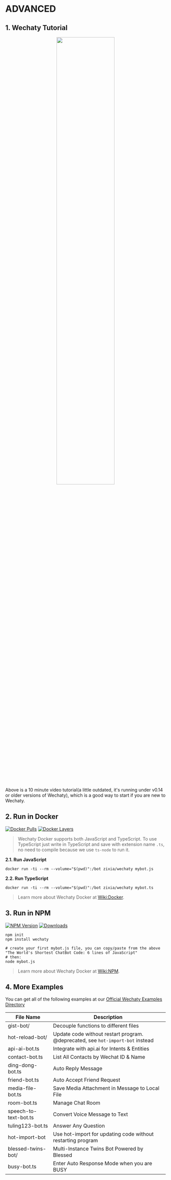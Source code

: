 # ADVANCED

## 1. Wechaty Tutorial

<div align="center">
<a target="_blank" href="https://blog.chatie.io/getting-started-wechaty/"><img src="https://cloud.githubusercontent.com/assets/1361891/21722581/3ec957d0-d468-11e6-8888-a91c236e0ba2.jpg" border=0 width="60%"></a>
</div>

Above is a 10 minute video tutorial(a little outdated, it's running under v0.14 or older versions of Wechaty), which is a good way to start if you are new to Wechaty.

## 2. Run in Docker

[![Docker Pulls](https://img.shields.io/docker/pulls/zixia/wechaty.svg?maxAge=2592000)](https://hub.docker.com/r/zixia/wechaty/) 
[![Docker Layers](https://images.microbadger.com/badges/image/zixia/wechaty.svg)](https://microbadger.com/#/images/zixia/wechaty)

> Wechaty Docker supports both JavaScript and TypeScript. To use TypeScript just write in TypeScript and save with extension name `.ts`, no need to compile because we use `ts-node` to run it.

**2.1. Run JavaScript**

```shell
docker run -ti --rm --volume="$(pwd)":/bot zixia/wechaty mybot.js
```

**2.2. Run TypeScript**

```shell
docker run -ti --rm --volume="$(pwd)":/bot zixia/wechaty mybot.ts
```

> Learn more about Wechaty Docker at [Wiki:Docker](https://github.com/chatie/wechaty/wiki/Docker).

## 3. Run in NPM

[![NPM Version](https://badge.fury.io/js/wechaty.svg)](https://www.npmjs.com/package/wechaty)
[![Downloads](http://img.shields.io/npm/dm/wechaty.svg?style=flat-square)](https://www.npmjs.com/package/wechaty)

```shell
npm init
npm install wechaty

# create your first mybot.js file, you can copy/paste from the above "The World's Shortest ChatBot Code: 6 lines of JavaScript"
# then:
node mybot.js
```

> Learn more about Wechaty Docker at [Wiki:NPM](https://github.com/chatie/wechaty/wiki/NPM).

## 4. More Examples

You can get all of the following examples at our [Official Wechaty Examples Directory](https://github.com/Chatie/wechaty/tree/master/examples)

| File Name        | Description |
| ---                 | ---         |
| gist-bot/           | Decouple functions to different files |
| hot-reload-bot/     | Update code without restart program. @deprecated, see `hot-import-bot` instead |
| api-ai-bot.ts       | Integrate with api.ai for Intents & Entities |
| contact-bot.ts      | List All Contacts by Wechat ID & Name |
| ding-dong-bot.ts    | Auto Reply Message |
| friend-bot.ts       | Auto Accept Friend Request |
| media-file-bot.ts   | Save Media Attachment in Message to Local File |
| room-bot.ts         | Manage Chat Room |
| speech-to-text-bot.ts | Convert Voice Message to Text |
| tuling123-bot.ts    | Answer Any Question |
| hot-import-bot      | Use hot-import for updating code without restarting program |
| blessed-twins-bot/  | Multi-Instance Twins Bot Powered by Blessed |
| busy-bot.ts         | Enter Auto Response Mode when you are BUSY |
